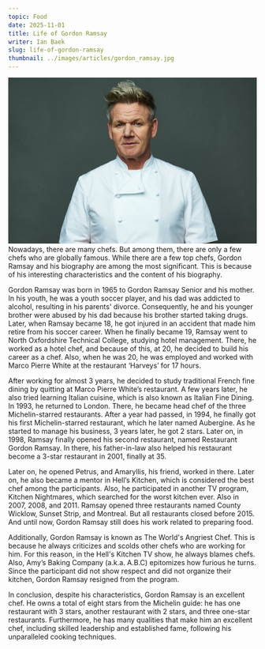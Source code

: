 ```yaml
---
topic: Food
date: 2025-11-01
title: Life of Gordon Ramsay
writer: Ian Baek
slug: life-of-gordon-ramsay
thumbnail: ../images/articles/gordon_ramsay.jpg
---
```

![](../images/articles/gordon_ramsay.jpg)
Nowadays, there are many chefs. But among them, there are only a few chefs who are globally famous. While there are a few top chefs, Gordon Ramsay and his biography are among the most significant.  This is because of his interesting characteristics and the content of his biography. 

Gordon Ramsay was born in 1965 to Gordon Ramsay Senior and his mother. In his youth, he was a youth soccer player, and his dad was addicted to alcohol, resulting in his parents' divorce. Consequently, he and his younger brother were abused by his dad because his brother started taking drugs. Later, when Ramsay became 18, he got injured in an accident that made him retire from his soccer career. When he finally became 19, Ramsay went to North Oxfordshire Technical College, studying hotel management. There, he worked as a hotel chef, and because of this, at 20, he decided to build his career as a chef. Also, when he was 20, he was employed and worked with Marco Pierre White at the restaurant ‘Harveys’ for 17 hours. 

After working for almost 3 years, he decided to study traditional French fine dining by quitting at Marco Pierre White’s restaurant. A few years later, he also tried learning Italian cuisine, which is also known as Italian Fine Dining. In 1993, he returned to London. There, he became head chef of the three Michelin-starred restaurants. After a year had passed, in 1994, he finally got his first Michelin-starred restaurant, which he later named Aubergine. As he started to manage his business, 3 years later, he got 2 stars. Later on, in 1998, Ramsay finally opened his second restaurant, named Restaurant Gordon Ramsay. In there, his father-in-law also helped his restaurant become a 3-star restaurant in 2001, finally at 35. 

Later on, he opened Petrus, and Amaryllis, his friend, worked in there. Later on, he also became a mentor in Hell’s Kitchen, which is considered the best chef among the participants. Also, he participated in another TV program, Kitchen Nightmares, which searched for the worst kitchen ever. Also in 2007, 2008, and 2011. Ramsay opened three restaurants named County Wicklow, Sunset Strip, and Montreal. But all restaurants closed before 2015. And until now, Gordon Ramsay still does his work related to preparing food.

Additionally, Gordon Ramsay is known as The World's Angriest Chef. This is because he always criticizes and scolds other chefs who are working for him. For this reason, in the Hell's Kitchen TV show, he always blames chefs. Also, Amy’s Baking Company (a.k.a. A.B.C) epitomizes how furious he turns. Since the participant did not show respect and did not organize their kitchen, Gordon Ramsay resigned from the program. 

In conclusion, despite his characteristics, Gordon Ramsay is an excellent chef. He owns a total of eight stars from the Michelin guide: he has one restaurant with 3 stars, another restaurant with 2 stars, and three one-star restaurants. Furthermore, he has many qualities that make him an excellent chef, including skilled leadership and established fame, following his unparalleled cooking techniques. 


